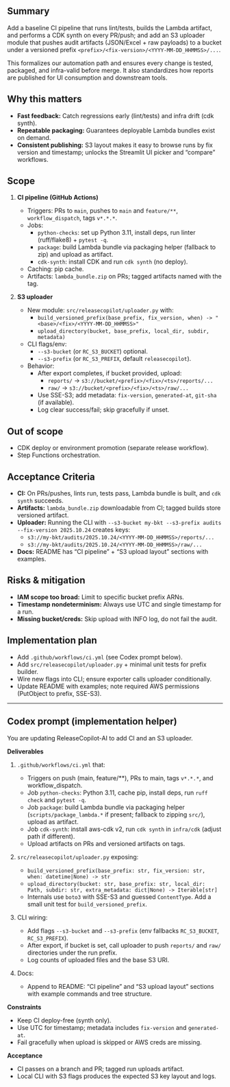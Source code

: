 ## Summary
Add a baseline CI pipeline that runs lint/tests, builds the Lambda artifact, and performs a CDK synth on every PR/push; and add an S3 uploader module that pushes audit artifacts (JSON/Excel + raw payloads) to a bucket under a versioned prefix `<prefix>/<fix-version>/<YYYY-MM-DD_HHMMSS>/...`.

This formalizes our automation path and ensures every change is tested, packaged, and infra-valid before merge. It also standardizes how reports are published for UI consumption and downstream tools.

## Why this matters
- **Fast feedback:** Catch regressions early (lint/tests) and infra drift (cdk synth).
- **Repeatable packaging:** Guarantees deployable Lambda bundles exist on demand.
- **Consistent publishing:** S3 layout makes it easy to browse runs by fix version and timestamp; unlocks the Streamlit UI picker and “compare” workflows.

## Scope
1) **CI pipeline (GitHub Actions)**
   - Triggers: PRs to `main`, pushes to `main` and `feature/**`, `workflow_dispatch`, tags `v*.*.*`.
   - Jobs:
     - `python-checks`: set up Python 3.11, install deps, run linter (ruff/flake8) + `pytest -q`.
     - `package`: build Lambda bundle via packaging helper (fallback to zip) and upload as artifact.
     - `cdk-synth`: install CDK and run `cdk synth` (no deploy).
   - Caching: pip cache.
   - Artifacts: `lambda_bundle.zip` on PRs; tagged artifacts named with the tag.

2) **S3 uploader**
   - New module: `src/releasecopilot/uploader.py` with:
     - `build_versioned_prefix(base_prefix, fix_version, when) -> "<base>/<fix>/<YYYY-MM-DD_HHMMSS>"`
     - `upload_directory(bucket, base_prefix, local_dir, subdir, metadata)`
   - CLI flags/env:
     - `--s3-bucket` (or `RC_S3_BUCKET`) optional.
     - `--s3-prefix` (or `RC_S3_PREFIX`, default `releasecopilot`).
   - Behavior:
     - After export completes, if bucket provided, upload:
       - `reports/` → `s3://bucket/<prefix>/<fix>/<ts>/reports/...`
       - `raw/`     → `s3://bucket/<prefix>/<fix>/<ts>/raw/...`
     - Use SSE-S3; add metadata: `fix-version`, `generated-at`, `git-sha` (if available).
     - Log clear success/fail; skip gracefully if unset.

## Out of scope
- CDK deploy or environment promotion (separate release workflow).
- Step Functions orchestration.

## Acceptance Criteria
- **CI:** On PRs/pushes, lints run, tests pass, Lambda bundle is built, and `cdk synth` succeeds.
- **Artifacts:** `lambda_bundle.zip` downloadable from CI; tagged builds store versioned artifact.
- **Uploader:** Running the CLI with `--s3-bucket my-bkt --s3-prefix audits --fix-version 2025.10.24` creates keys:
  - `s3://my-bkt/audits/2025.10.24/<YYYY-MM-DD_HHMMSS>/reports/...`
  - `s3://my-bkt/audits/2025.10.24/<YYYY-MM-DD_HHMMSS>/raw/...`
- **Docs:** README has “CI pipeline” + “S3 upload layout” sections with examples.

## Risks & mitigation
- **IAM scope too broad:** Limit to specific bucket prefix ARNs.
- **Timestamp nondeterminism:** Always use UTC and single timestamp for a run.
- **Missing bucket/creds:** Skip upload with INFO log, do not fail the audit.

## Implementation plan
- Add `.github/workflows/ci.yml` (see Codex prompt below).
- Add `src/releasecopilot/uploader.py` + minimal unit tests for prefix builder.
- Wire new flags into CLI; ensure exporter calls uploader conditionally.
- Update README with examples; note required AWS permissions (PutObject to prefix, SSE-S3).

---

## Codex prompt (implementation helper)

You are updating ReleaseCopilot-AI to add CI and an S3 uploader.

**Deliverables**
1) `.github/workflows/ci.yml` that:
   - Triggers on push (main, feature/**), PRs to main, tags `v*.*.*`, and workflow_dispatch.
   - Job `python-checks`: Python 3.11, cache pip, install deps, run `ruff check` and `pytest -q`.
   - Job `package`: build Lambda bundle via packaging helper (`scripts/package_lambda.*` if present; fallback to zipping `src/`), upload as artifact.
   - Job `cdk-synth`: install aws-cdk v2, run `cdk synth` in `infra/cdk` (adjust path if different).
   - Upload artifacts on PRs and versioned artifacts on tags.

2) `src/releasecopilot/uploader.py` exposing:
   - `build_versioned_prefix(base_prefix: str, fix_version: str, when: datetime|None) -> str`
   - `upload_directory(bucket: str, base_prefix: str, local_dir: Path, subdir: str, extra_metadata: dict|None) -> Iterable[str]`
   - Internals use `boto3` with SSE-S3 and guessed `ContentType`. Add a small unit test for `build_versioned_prefix`.

3) CLI wiring:
   - Add flags `--s3-bucket` and `--s3-prefix` (env fallbacks `RC_S3_BUCKET`, `RC_S3_PREFIX`).
   - After export, if bucket is set, call uploader to push `reports/` and `raw/` directories under the run prefix.
   - Log counts of uploaded files and the base S3 URI.

4) Docs:
   - Append to README: “CI pipeline” and “S3 upload layout” sections with example commands and tree structure.

**Constraints**
- Keep CI deploy-free (synth only).
- Use UTC for timestamp; metadata includes `fix-version` and `generated-at`.
- Fail gracefully when upload is skipped or AWS creds are missing.

**Acceptance**
- CI passes on a branch and PR; tagged run uploads artifact.
- Local CLI with S3 flags produces the expected S3 key layout and logs.

